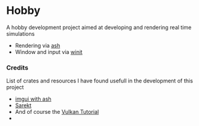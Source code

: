 # Hobby

A hobby development project aimed at developing and rendering real time simulations

* Rendering via [ash](https://github.com/MaikKlein/ash)
* Window and input via [winit](https://github.com/rust-windowing/winit)


### Credits
List of crates and resources I have found usefull in the development of this project
* [imgui with ash](https://github.com/adrien-ben/imgui-rs-vulkan-renderer)
* [Sarekt](https://github.com/brandonpollack23/sarekt)
* And of course the [Vulkan Tutorial](https://vulkan-tutorial.com/)
* 
